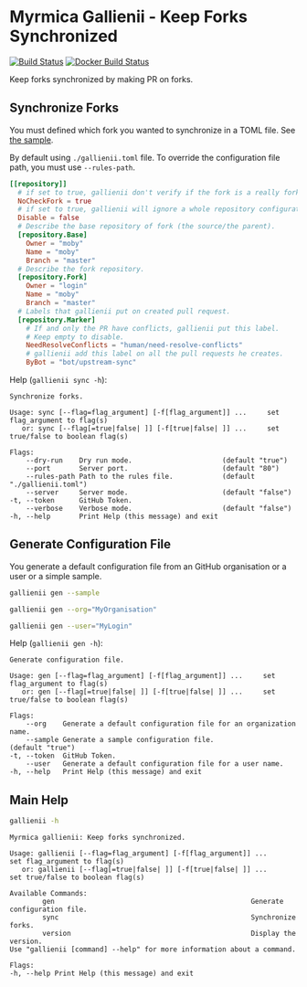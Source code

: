 # Myrmica Gallienii - Keep Forks Synchronized

[![Build Status](https://travis-ci.org/containous/gallienii.svg?branch=master)](https://travis-ci.org/containous/gallienii)
[![Docker Build Status](https://img.shields.io/docker/build/containous/gallienii.svg)](https://hub.docker.com/r/containous/gallienii/builds/)

Keep forks synchronized by making PR on forks.

## Synchronize Forks

You must defined which fork you wanted to synchronize in a TOML file.
See [the sample](/sample.toml).

By default using `./gallienii.toml` file.
To override the configuration file path, you must use `--rules-path`.

```toml
[[repository]]
  # if set to true, gallienii don't verify if the fork is a really fork in GitHub.
  NoCheckFork = true
  # if set to true, gallienii will ignore a whole repository configuration.
  Disable = false
  # Describe the base repository of fork (the source/the parent).
  [repository.Base]
    Owner = "moby"
    Name = "moby"
    Branch = "master"
  # Describe the fork repository.
  [repository.Fork]
    Owner = "login"
    Name = "moby"
    Branch = "master"
  # Labels that gallienii put on created pull request.
  [repository.Marker]
    # If and only the PR have conflicts, gallienii put this label.
    # Keep empty to disable.
    NeedResolveConflicts = "human/need-resolve-conflicts"
    # gallienii add this label on all the pull requests he creates.
    ByBot = "bot/upstream-sync"
```

Help (`gallienii sync -h`):

```
Synchronize forks.

Usage: sync [--flag=flag_argument] [-f[flag_argument]] ...     set flag_argument to flag(s)
   or: sync [--flag[=true|false| ]] [-f[true|false| ]] ...     set true/false to boolean flag(s)

Flags:
    --dry-run    Dry run mode.                      (default "true")
    --port       Server port.                       (default "80")
    --rules-path Path to the rules file.            (default "./gallienii.toml")
    --server     Server mode.                       (default "false")
-t, --token      GitHub Token.                      
    --verbose    Verbose mode.                      (default "false")
-h, --help       Print Help (this message) and exit
```


## Generate Configuration File

You generate a default configuration file from an GitHub organisation or a user or a simple sample.

```bash
gallienii gen --sample
```

```bash
gallienii gen --org="MyOrganisation"
```

```bash
gallienii gen --user="MyLogin"
```

Help (`gallienii gen -h`):

```
Generate configuration file.

Usage: gen [--flag=flag_argument] [-f[flag_argument]] ...     set flag_argument to flag(s)
   or: gen [--flag[=true|false| ]] [-f[true|false| ]] ...     set true/false to boolean flag(s)

Flags:
    --org    Generate a default configuration file for an organization name. 
    --sample Generate a sample configuration file.                           (default "true")
-t, --token  GitHub Token.                                                   
    --user   Generate a default configuration file for a user name.          
-h, --help   Print Help (this message) and exit
```


## Main Help

```bash
gallienii -h
```

```
Myrmica gallienii: Keep forks synchronized.

Usage: gallienii [--flag=flag_argument] [-f[flag_argument]] ...     set flag_argument to flag(s)
   or: gallienii [--flag[=true|false| ]] [-f[true|false| ]] ...     set true/false to boolean flag(s)

Available Commands:
        gen                                                Generate configuration file.
        sync                                               Synchronize forks.
        version                                            Display the version.
Use "gallienii [command] --help" for more information about a command.

Flags:
-h, --help Print Help (this message) and exit
```
